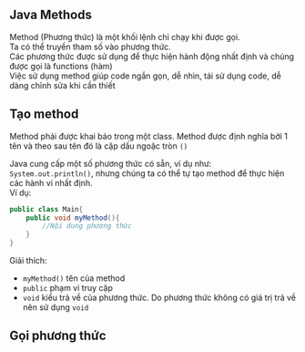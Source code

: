 ## Java Methods  
Method (Phương thức) là một khối lệnh chỉ chạy khi được gọi.    
Ta có thể truyền tham số vào phương thức.   
Các phương thức được sử dụng để thực hiện hành động nhất định và chúng được gọi là functions (hàm)  
Việc sử dụng method giúp code ngắn gọn, dễ nhìn, tái sử dụng code, dễ dàng chỉnh sửa khi cần thiết   

## Tạo method
Method phải được khai báo trong một class. Method được định nghĩa bởi 1 tên và theo sau tên đó là cặp dấu ngoặc tròn `()`  

Java cung cấp một số phương thức có sẵn, ví dụ như: `System.out.println()`, nhưng chúng ta có thể tự tạo method để thực hiện các hành vi nhất định.  
Ví dụ:  
```java
public class Main{
    public void myMethod(){
        //Nội dung phương thức
    }
}
```  

Giải thích:  
- `myMethod()` tên của method  
- `public` phạm vi truy cập
- `void` kiểu trả về của phương thức. Do phương thức không có giá trị trả về nên sử dụng `void`

## Gọi phương thức  
